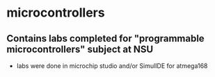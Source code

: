 # microcontrollers
## Contains labs completed for "programmable microcontrollers" subject at NSU
- labs were done in microchip studio and/or SimulIDE for atmega168